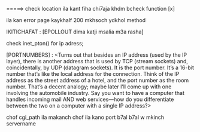 =====>  check location ila kant fiha chi7aja khdm bcheck function  [x]



ila kan error page kaykhalf 200  mkhsoch ydkhol method


IKITICHAFAT :
[EPOLLOUT dima katji msalia m3a rasha]





check inet_pton() for ip adress;


[PORTNUMBERS] :
<Turns out that besides an IP address (used by the IP layer), there is another address that is used by TCP
(stream sockets) and, coincidentally, by UDP (datagram sockets). It is the port number. It’s a 16-bit
number that’s like the local address for the connection.
Think of the IP address as the street address of a hotel, and the port number as the room number. That’s a
decent analogy; maybe later I’ll come up with one involving the automobile industry.
Say you want to have a computer that handles incoming mail AND web services—how do you differentiate
between the two on a computer with a single IP address?>


chof cgi_path ila makanch
chof ila kano port b7al b7al w mkinch servername